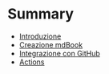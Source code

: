 # Summary

- [Introduzione](./chapter_1.md)
- [Creazione mdBook](./chapter_2.md)
- [Integrazione con GitHub](./chapter_3.md)
- [Actions](./chapter_4.md)
